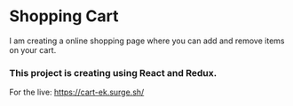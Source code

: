 # Shopping Cart

I am creating a online shopping page where you can add and remove items on your cart.
### This project is creating using React and Redux.

For the live: https://cart-ek.surge.sh/
